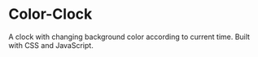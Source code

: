Color-Clock
===========

A clock with changing background color according to current time. Built with CSS and JavaScript.
